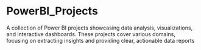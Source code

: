 # PowerBI_Projects
A collection of Power BI projects showcasing data analysis, visualizations, and interactive dashboards. These projects cover various domains, focusing on extracting insights and providing clear, actionable data reports
